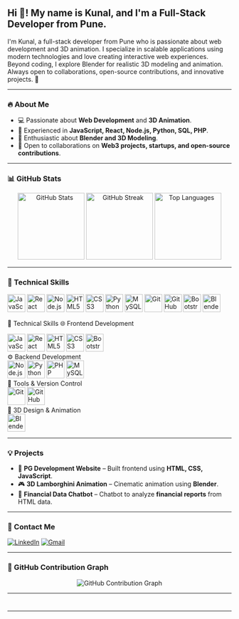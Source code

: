 <h2 align="left">Hi 👋! My name is Kunal, and I'm a Full-Stack Developer from Pune.</h2>

I'm Kunal, a full-stack developer from Pune who is passionate about web development and 3D animation. I specialize in scalable applications using modern technologies and love creating interactive web experiences. Beyond coding, I explore Blender for realistic 3D modeling and animation. Always open to collaborations, open-source contributions, and innovative projects. 🚀

---

### 🔥 About Me

- 💻 Passionate about **Web Development** and **3D Animation**.
- 🚀 Experienced in **JavaScript, React, Node.js, Python, SQL, PHP**.
- 🎨 Enthusiastic about **Blender and 3D Modeling**.
- 🤝 Open to collaborations on **Web3 projects, startups, and open-source contributions**.

---

### 📊 GitHub Stats

<div align="center">
  <img src="https://github-readme-stats.vercel.app/api?username=KunalLabs&show_icons=true&theme=dark" height="150" alt="GitHub Stats"/>
  <img src="https://streak-stats.demolab.com?user=KunalLabs&theme=dracula" height="150" alt="GitHub Streak"/>
  <img src="https://github-readme-stats.vercel.app/api/top-langs?username=KunalLabs&layout=compact&theme=dracula" height="150" alt="Top Languages"/>
</div>

---

### 🚀 Technical Skills

<div align="left">
  <img src="https://cdn.jsdelivr.net/gh/devicons/devicon/icons/javascript/javascript-original.svg" height="40" alt="JavaScript"/>
  <img src="https://cdn.jsdelivr.net/gh/devicons/devicon/icons/react/react-original.svg" height="40" alt="React"/>
  <img src="https://cdn.jsdelivr.net/gh/devicons/devicon/icons/nodejs/nodejs-original.svg" height="40" alt="Node.js"/>
  <img src="https://cdn.jsdelivr.net/gh/devicons/devicon/icons/html5/html5-original.svg" height="40" alt="HTML5"/>
  <img src="https://cdn.jsdelivr.net/gh/devicons/devicon/icons/css3/css3-original.svg" height="40" alt="CSS3"/>
  <img src="https://cdn.jsdelivr.net/gh/devicons/devicon/icons/python/python-original.svg" height="40" alt="Python"/>
  <img src="https://cdn.jsdelivr.net/gh/devicons/devicon/icons/mysql/mysql-original.svg" height="40" alt="MySQL"/>
  <img src="https://cdn.jsdelivr.net/gh/devicons/devicon/icons/git/git-original.svg" height="40" alt="Git"/>
  <img src="https://cdn.jsdelivr.net/gh/devicons/devicon/icons/github/github-original.svg" height="40" alt="GitHub"/>
  <img src="https://cdn.jsdelivr.net/gh/devicons/devicon/icons/bootstrap/bootstrap-original.svg" height="40" alt="Bootstrap"/>
  <img src="https://cdn.jsdelivr.net/gh/devicons/devicon/icons/blender/blender-original.svg" height="40" alt="Blender"/>
</div>

🚀 Technical Skills
🌐 Frontend Development
<div align="left"> <img src="https://cdn.jsdelivr.net/gh/devicons/devicon/icons/javascript/javascript-original.svg" height="40" alt="JavaScript"/> <img src="https://cdn.jsdelivr.net/gh/devicons/devicon/icons/react/react-original.svg" height="40" alt="React"/> <img src="https://cdn.jsdelivr.net/gh/devicons/devicon/icons/html5/html5-original.svg" height="40" alt="HTML5"/> <img src="https://cdn.jsdelivr.net/gh/devicons/devicon/icons/css3/css3-original.svg" height="40" alt="CSS3"/> <img src="https://cdn.jsdelivr.net/gh/devicons/devicon/icons/bootstrap/bootstrap-original.svg" height="40" alt="Bootstrap"/> </div>
⚙️ Backend Development
<div align="left"> <img src="https://cdn.jsdelivr.net/gh/devicons/devicon/icons/nodejs/nodejs-original.svg" height="40" alt="Node.js"/> <img src="https://cdn.jsdelivr.net/gh/devicons/devicon/icons/python/python-original.svg" height="40" alt="Python"/> <img src="https://cdn.jsdelivr.net/gh/devicons/devicon/icons/php/php-original.svg" height="40" alt="PHP"/> <img src="https://cdn.jsdelivr.net/gh/devicons/devicon/icons/mysql/mysql-original.svg" height="40" alt="MySQL"/> </div>
🔧 Tools & Version Control
<div align="left"> <img src="https://cdn.jsdelivr.net/gh/devicons/devicon/icons/git/git-original.svg" height="40" alt="Git"/> <img src="https://cdn.jsdelivr.net/gh/devicons/devicon/icons/github/github-original.svg" height="40" alt="GitHub"/> </div>
🎨 3D Design & Animation
<div align="left"> <img src="https://cdn.jsdelivr.net/gh/devicons/devicon/icons/blender/blender-original.svg" height="40" alt="Blender"/> </div>

---

### 💡 Projects

- 🚀 **PG Development Website** – Built frontend using **HTML, CSS, JavaScript**.
- 🎮 **3D Lamborghini Animation** – Cinematic animation using **Blender**.
- 🤖 **Financial Data Chatbot** – Chatbot to analyze **financial reports** from HTML data.

---

### 📩 Contact Me

[![LinkedIn](https://img.shields.io/badge/LinkedIn-Connect-blue?style=for-the-badge&logo=linkedin)](https://www.linkedin.com/in/kunal-chaudhari-276311249) 
[![Gmail](https://img.shields.io/badge/Gmail-Send%20Mail-red?style=for-the-badge&logo=gmail)](mailto:kunalchaudhari1200@gmail.com)

---

### 🐍 GitHub Contribution Graph

<div align="center">
  <img src="https://raw.githubusercontent.com/KunalLabs/KunalLabs/output/snake.svg" alt="GitHub Contribution Graph"/>
</div>

---

#
---

